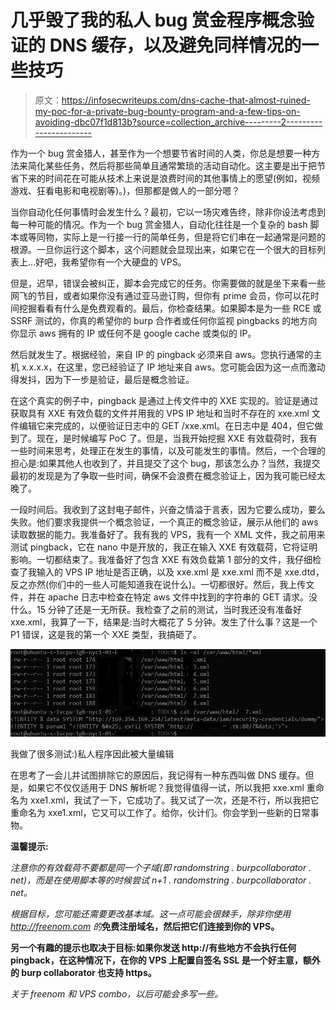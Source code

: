 # 几乎毁了我的私人 bug 赏金程序概念验证的 DNS 缓存，以及避免同样情况的一些技巧

> 原文：<https://infosecwriteups.com/dns-cache-that-almost-ruined-my-poc-for-a-private-bug-bounty-program-and-a-few-tips-on-avoiding-dbc07f1d813b?source=collection_archive---------2----------------------->

作为一个 bug 赏金猎人，甚至作为一个想要节省时间的人类，你总是想要一种方法来简化某些任务，然后将那些简单且通常繁琐的活动自动化。这主要是出于把节省下来的时间花在可能从技术上来说是浪费时间的其他事情上的愿望(例如，视频游戏、狂看电影和电视剧等)。)，但那都是做人的一部分嗯？

当你自动化任何事情时会发生什么？最初，它以一场灾难告终，除非你设法考虑到每一种可能的情况。作为一个 bug 赏金猎人，自动化往往是一个复杂的 bash 脚本或等同物，实际上是一行接一行的简单任务，但是将它们串在一起通常是问题的根源。一旦你运行这个脚本，这个问题就会显现出来，如果它在一个很大的目标列表上…好吧，我希望你有一个大硬盘的 VPS。

但是，迟早，错误会被纠正，脚本会完成它的任务。你需要做的就是坐下来看一些网飞的节目，或者如果你没有通过亚马逊订购，但你有 prime 会员，你可以花时间挖掘看看有什么是免费观看的。最后，你检查结果。如果脚本是为一些 RCE 或 SSRF 测试的，你真的希望你的 burp 合作者或任何你监视 pingbacks 的地方向你显示 aws 拥有的 IP 或任何不是 google cache 或类似的 IP。

然后就发生了。根据经验，来自 IP 的 pingback 必须来自 aws。您执行通常的主机 x.x.x.x，在这里，您已经验证了 IP 地址来自 aws。您可能会因为这一点而激动得发抖，因为下一步是验证，最后是概念验证。

在这个真实的例子中，pingback 是通过上传文件中的 XXE 实现的。验证是通过获取具有 XXE 有效负载的文件并用我的 VPS IP 地址和当时不存在的 xxe.xml 文件编辑它来完成的，以便验证日志中的 GET /xxe.xml。在日志中是 404，但它做到了。现在，是时候编写 PoC 了。但是，当我开始挖掘 XXE 有效载荷时，我有一些时间来思考，处理正在发生的事情，以及可能发生的事情。然后，一个合理的担心是:如果其他人也收到了，并且提交了这个 bug，那该怎么办？当然，我提交最初的发现是为了争取一些时间，确保不会浪费在概念验证上，因为我可能已经太晚了。

一段时间后。我收到了这封电子邮件，兴奋之情溢于言表，因为它要么成功，要么失败。他们要求我提供一个概念验证，一个真正的概念验证，展示从他们的 aws 读取数据的能力。我准备好了。我有我的 VPS，我有一个 XML 文件，我之前用来测试 pingback，它在 nano 中是开放的，我正在输入 XXE 有效载荷，它将证明影响。一切都结束了。我准备好了包含 XXE 有效负载第 1 部分的文件，我仔细检查了我输入的 VPS IP 地址是否正确，以及 xxe.xml 是 xxe.xml 而不是 xxe.dtd，反之亦然(你们中的一些人可能知道我在说什么)。一切都很好。然后，我上传文件，并在 apache 日志中检查在特定 aws 文件中找到的字符串的 GET 请求。没什么。15 分钟了还是一无所获。我检查了之前的测试，当时我还没有准备好 xxe.xml，我算了一下，结果是:当时大概花了 5 分钟。发生了什么事？这是一个 P1 错误，这是我的第一个 XXE 类型，我搞砸了。

![](img/01587a704e164052ba226cfc873d4371.png)

我做了很多测试:)私人程序因此被大量编辑

在思考了一会儿并试图排除它的原因后，我记得有一种东西叫做 DNS 缓存。但是，如果它不仅仅适用于 DNS 解析呢？我觉得值得一试，所以我把 xxe.xml 重命名为 xxe1.xml，我试了一下，它成功了。我又试了一次，还是不行，所以我把它重命名为 xxe1.xml，它又可以工作了。给你，伙计们。你会学到一些新的日常事物。

**温馨提示:**

*注意你的有效载荷不要都是同一个子域(即 randomstring . burpcollaborator . net)，而是在使用脚本等的时候尝试 n+1 . randomstring . burpcollaborator . net。*

*根据目标，您可能还需要更改基本域。这一点可能会很棘手，除非你使用 http://freenom.com 的*[](http://freenom.com)**免费注册域名，然后把它们连接到你的 VPS。**

**另一个有趣的提示也取决于目标:如果你发送 http://有些地方不会执行任何 pingback，在这种情况下，在你的 VPS 上配置自签名 SSL 是一个好主意，额外的 burp collaborator 也支持 https。**

*关于 freenom 和 VPS combo，以后可能会多写一些。*